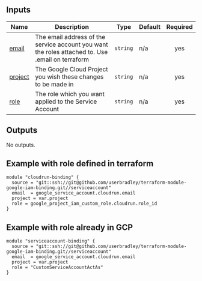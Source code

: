 

## Inputs

| Name | Description | Type | Default | Required |
|------|-------------|------|---------|:--------:|
| <a name="input_email"></a> [email](#input\_email) | The email address of the service account you want the roles attached to. Use .email on terraform | `string` | n/a | yes |
| <a name="input_project"></a> [project](#input\_project) | The Google Cloud Project you wish these changes to be made in | `string` | n/a | yes |
| <a name="input_role"></a> [role](#input\_role) | The role which you want applied to the Service Account | `string` | n/a | yes |

## Outputs

No outputs.

## Example with role defined in terraform

```hcl
module "cloudrun-binding" {
  source = "git::ssh://git@github.com/userbradley/terraform-module-google-iam-binding.git//serviceaccount"
  email  = google_service_account.cloudrun.email
  project = var.project
  role = google_project_iam_custom_role.cloudrun.role_id
}
```

## Example with role already in GCP

```hcl
module "serviceaccount-binding" {
  source = "git::ssh://git@github.com/userbradley/terraform-module-google-iam-binding.git//serviceaccount"
  email  = google_service_account.cloudrun.email
  project = var.project
  role = "CustomServiceAccountActAs"
}
```
